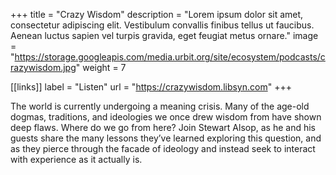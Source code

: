 +++
title = "Crazy Wisdom"
description = "Lorem ipsum dolor sit amet, consectetur adipiscing elit. Vestibulum convallis finibus tellus ut faucibus. Aenean luctus sapien vel turpis gravida, eget feugiat metus ornare."
image = "https://storage.googleapis.com/media.urbit.org/site/ecosystem/podcasts/crazywisdom.jpg"
weight = 7

[[links]]
label = "Listen"
url = "https://crazywisdom.libsyn.com"
+++

The world is currently undergoing a meaning crisis. Many of the age-old dogmas, traditions, and ideologies we once drew wisdom from have shown deep flaws. Where do we go from here? Join Stewart Alsop, as he and his guests share the many lessons they’ve learned exploring this question, and as they pierce through the facade of ideology and instead seek to interact with experience as it actually is.